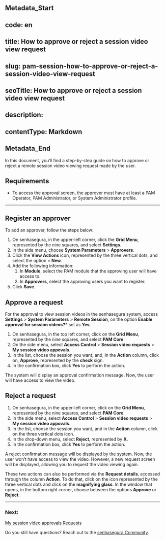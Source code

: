 ## Metadata_Start 
## code: en
## title: How to approve or reject a session video view request 
## slug: pam-session-how-to-approve-or-reject-a-session-video-view-request 
## seoTitle: How to approve or reject a session video view request 
## description:  
## contentType: Markdown 
## Metadata_End
In this document, you’ll find a step-by-step guide on how to approve or reject a remote session video viewing request made by the user.

## Requirements

* To access the approval screen, the approver must have at least a PAM Operator, PAM Administrator, or System Administrator profile.

---
## Register an approver
To add an approver, follow the steps below:

1. On senhasegura, in the upper-left corner, click the **Grid Menu**, represented by the nine squares, and select **Settings**.
2. In the side menu, choose **System Parameters** > **Approvers**.
3. Click the **View Actions** icon, represented by the three vertical dots, and select the option **+ New**.
4. Add the following information:
    1. In **Module**, select the PAM module that the approving user will have access to.
    2. In **Approvers**, select the approving users you want to register.
5. Click **Save**.

## Approve a request
For the approval to view session videos in the senhasegura system, access  **Settings** > **System Parameters** > **Remote Session**, on the option **Enable approval for session videos?*** set as **Yes**.

1. On senhasegura, in the top left corner, click on the **Grid Menu**, represented by the nine squares, and select **PAM Core**.
2. On the side menu, select **Access Control** > **Session video requests** > **My session video appovals**.
3. In the list, choose the session you want, and, in the **Action** column, click on, **Approve**, represented by the **check** sign.
4. In the confirmation box, click **Yes** to perform the action.

The system will display an approval confirmation message. Now, the user will have access to view the video.

## Reject a request

1. On senhasegura, in the upper-left corner, click on the **Grid Menu**, represented by the nine squares, and select **PAM Core**.
2. In the side menu, select **Access Control** > **Session video requests** > **My session video appovals**.
3. In the list, choose the session you want, and in the **Action** column, click on the three vertical dots icon.
4. In the drop-down menu, select **Reject**, represented by **X**.
5. In the confirmation box, click **Yes** to perform the action.

A reject confirmation message will be displayed by the system. Now, the user won’t have access to view the video. However, a new request screen will be displayed, allowing you to request the video viewing again.

These two actions can also be performed via the **Request details**, accessed through the column **Action**. To do that, click on the icon represented by the three vertical dots and click on the **magnifying glass**. In the window that opens, in the bottom right corner, choose between the options **Approve** or **Reject**.

---
### Next:
[My session video approvals](/v3-32/docs/pam-session-my-session-video-approvals)
[Requests](/v3-32/docs/pam-session-requests-video)

Do you still have questions? Reach out to the [senhasegura Community](https://community.senhasegura.io/).
